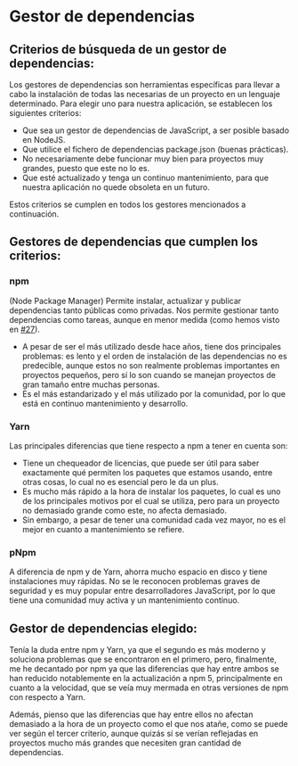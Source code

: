 # Gestor de dependencias

## Criterios de búsqueda de un gestor de dependencias:

Los gestores de dependencias son herramientas específicas para llevar a cabo la instalación de todas las necesarias de un proyecto en un lenguaje determinado. Para elegir uno para nuestra aplicación, se establecen los siguientes criterios:

- Que sea un gestor de dependencias de JavaScript, a ser posible basado en NodeJS.
- Que utilice el fichero de dependencias package.json (buenas prácticas).
- No necesariamente debe funcionar muy bien para proyectos muy grandes, puesto que este no lo es.
- Que esté actualizado y tenga un continuo mantenimiento, para que nuestra aplicación no quede obsoleta en un futuro.

Estos criterios se cumplen en todos los gestores mencionados a continuación.

## Gestores de dependencias que cumplen los criterios:

### npm

(Node Package Manager) Permite instalar, actualizar y publicar dependencias tanto públicas como privadas. Nos permite gestionar tanto dependencias como tareas, aunque en menor medida (como hemos visto en [#27](https://github.com/pablo1mc315/iv_pablomc/issues/27)).

- A pesar de ser el más utilizado desde hace años, tiene dos principales problemas: es lento y el orden de instalación de las dependencias no es predecible, aunque estos no son realmente problemas importantes en proyectos pequeños, pero sí lo son cuando se manejan proyectos de gran tamaño entre muchas personas.
- Es el más estandarizado y el más utilizado por la comunidad, por lo que está en continuo mantenimiento y desarrollo.

### Yarn

Las principales diferencias que tiene respecto a npm a tener en cuenta son:

- Tiene un chequeador de licencias, que puede ser útil para saber exactamente qué permiten los paquetes que estamos usando, entre otras cosas, lo cual no es esencial pero le da un plus.
- Es mucho más rápido a la hora de instalar los paquetes, lo cual es uno de los principales motivos por el cual se utiliza, pero para un proyecto no demasiado grande como este, no afecta demasiado.
- Sin embargo, a pesar de tener una comunidad cada vez mayor, no es el mejor en cuanto a mantenimiento se refiere.

### pNpm

A diferencia de npm y de Yarn, ahorra mucho espacio en disco y tiene instalaciones muy rápidas. No se le reconocen problemas graves de seguridad y es muy popular entre desarrolladores JavaScript, por lo que tiene una comunidad muy activa y un mantenimiento continuo.

## Gestor de dependencias elegido:

Tenía la duda entre npm y Yarn, ya que el segundo es más moderno y soluciona problemas que se encontraron en el primero, pero, finalmente, me he decantado por npm ya que las diferencias que hay entre ambos se han reducido notablemente en la actualización a npm 5, principalmente en cuanto a la velocidad, que se veía muy mermada en otras versiones de npm con respecto a Yarn. 

Además, pienso que las diferencias que hay entre ellos no afectan demasiado a la hora de un proyecto como el que nos atañe, como se puede ver según el tercer criterio, aunque quizás sí se verían reflejadas en proyectos mucho más grandes que necesiten gran cantidad de dependencias.